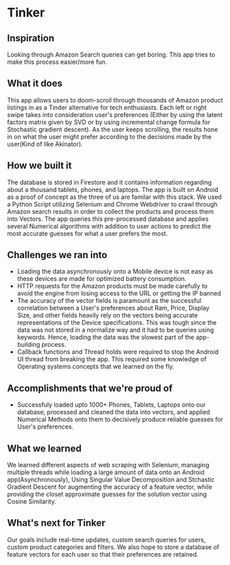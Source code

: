 # Tinker
## Inspiration
Looking through Amazon Search queries can get boring. This app tries to make this process easier/more fun.

## What it does
This app allows users to doom-scroll through thousands of Amazon product listings in as a Tinder alternative for tech enthusiasts. Each left or right swipe takes into consideration user's preferences (Either by using the latent factors matrix given by SVD or by using incremental change formula for Stochastic gradient descent). As the user keeps scrolling, the results hone in on what the user might prefer according to the decisions made by the user(Kind of like Akinator).

## How we built it
The database is stored in Firestore and it contains information regarding about a thousand tablets, phones, and laptops. The app is built on Android as a proof of concept as the three of us are familar with  this stack. We used a Python Script utilizing Selenium and Chrome Webdriver to crawl through Amazon search results in order to collect the products and process them into Vectors. The app queries this pre-processed database and applies several Numerical algorithms with addition to user actions to predict the most accurate guesses for what a user prefers the most.

## Challenges we ran into
- Loading the data asynchronously onto a Mobile device is not easy as these devices are made for optimized battery consumption.
- HTTP requests for the Amazon products must be made carefully to avoid the engine from losing access to the URL or getting the IP banned
- The accuracy of the vector fields is paramount as the successful correlation between a User's preferences about Ram, Price, Display Size, and other fields heavily rely on the vectors being accurate representations of the Device specifications. This was tough since the data was not stored in a normalize way and it had to be queries using keywords. Hence, loading the data was the slowest part of the app-building process.
- Callback functions and Thread holds were required to stop the Android UI thread from breaking the app. This required some knowledge of Operating systems concepts that we learned on the fly.

## Accomplishments that we're proud of
- Successfuly loaded upto 1000+ Phones, Tablets, Laptops onto our database, processed and cleaned the data into vectors, and applied Numerical Methods onto them to decisively produce reliable guesses for User's preferences.

## What we learned
We learned different aspects of web scraping with Selenium, managing multiple threads while loading a large amount of data onto an Android app(Asynchronously), Using Singular Value Decomposition and Stchastic Gradient Descent for augmenting the accuracy of a feature vector, while providing the closet approximate guesses for the solution vector using Cosine Similarity.

## What's next for Tinker
Our goals include real-time updates, custom search queries for users, custom product categories and filters. We also hope to store a database of feature vectors for each user so that their preferences are retained.
